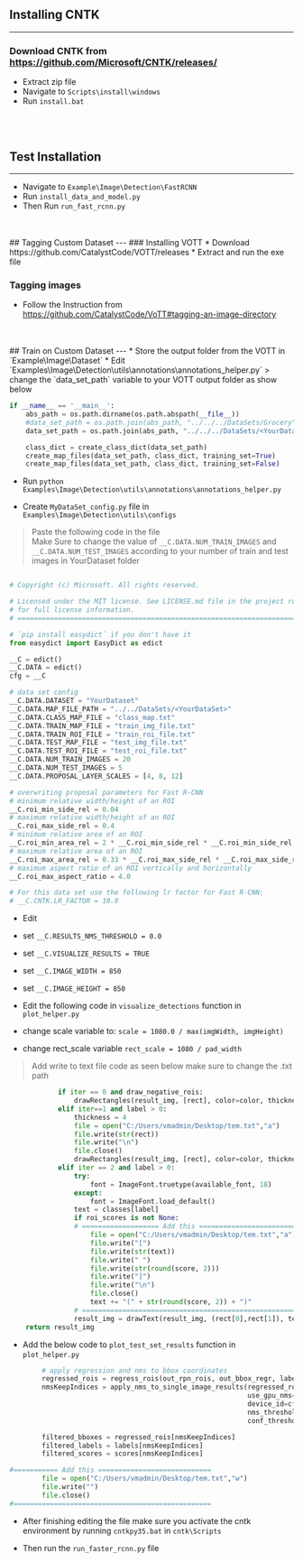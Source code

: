 ## Installing **CNTK** 
---
### Download CNTK from https://github.com/Microsoft/CNTK/releases/

* Extract zip file 
* Navigate to `Scripts\install\windows`
* Run `install.bat`
<br/>
<br/>

## Test Installation 
---

* Navigate to `Example\Image\Detection\FastRCNN`
* Run `install_data_and_model.py`
* Then Run `run_fast_rcnn.py`
<br/>
<br/>
## Tagging Custom Dataset
---
### Installing VOTT
* Download https://github.com/CatalystCode/VOTT/releases
* Extract and run the exe file 

### Tagging images

* Follow the Instruction from https://github.com/CatalystCode/VoTT#tagging-an-image-directory
<br/>
<br/>
## Train on Custom Dataset
---
* Store the output folder from the VOTT in `Example\Image\Dataset`
* Edit `Examples\Image\Detection\utils\annotations\annotations_helper.py`
> change the `data_set_path` variable to your VOTT output folder as show below  

```python
if __name__ == '__main__':
    abs_path = os.path.dirname(os.path.abspath(__file__))
    #data_set_path = os.path.join(abs_path, "../../../DataSets/Grocery")
    data_set_path = os.path.join(abs_path, "../../../DataSets/<YourDataset>")

    class_dict = create_class_dict(data_set_path)
    create_map_files(data_set_path, class_dict, training_set=True)
    create_map_files(data_set_path, class_dict, training_set=False)
```
* Run `python Examples\Image\Detection\utils\annotations\annotations_helper.py`

* Create `MyDataSet_config.py` file in `Examples\Image\Detection\utils\configs`

> Paste the following code in the file <br> Make Sure to change the value of `__C.DATA.NUM_TRAIN_IMAGES` and `__C.DATA.NUM_TEST_IMAGES` according to your number of train and test images in YourDataset folder


``` python

# Copyright (c) Microsoft. All rights reserved.

# Licensed under the MIT license. See LICENSE.md file in the project root
# for full license information.
# ==============================================================================

# `pip install easydict` if you don't have it
from easydict import EasyDict as edict

__C = edict()
__C.DATA = edict()
cfg = __C

# data set config
__C.DATA.DATASET = "YourDataset" 
__C.DATA.MAP_FILE_PATH = "../../DataSets/<YourDataSet>"
__C.DATA.CLASS_MAP_FILE = "class_map.txt"
__C.DATA.TRAIN_MAP_FILE = "train_img_file.txt"
__C.DATA.TRAIN_ROI_FILE = "train_roi_file.txt"
__C.DATA.TEST_MAP_FILE = "test_img_file.txt"
__C.DATA.TEST_ROI_FILE = "test_roi_file.txt"
__C.DATA.NUM_TRAIN_IMAGES = 20
__C.DATA.NUM_TEST_IMAGES = 5
__C.DATA.PROPOSAL_LAYER_SCALES = [4, 8, 12]

# overwriting proposal parameters for Fast R-CNN
# minimum relative width/height of an ROI
__C.roi_min_side_rel = 0.04
# maximum relative width/height of an ROI
__C.roi_max_side_rel = 0.4
# minimum relative area of an ROI
__C.roi_min_area_rel = 2 * __C.roi_min_side_rel * __C.roi_min_side_rel
# maximum relative area of an ROI
__C.roi_max_area_rel = 0.33 * __C.roi_max_side_rel * __C.roi_max_side_rel
# maximum aspect ratio of an ROI vertically and horizontally
__C.roi_max_aspect_ratio = 4.0

# For this data set use the following lr factor for Fast R-CNN:
# __C.CNTK.LR_FACTOR = 10.0

```

* Edit 

* set `__C.RESULTS_NMS_THRESHOLD = 0.0`
* set `__C.VISUALIZE_RESULTS = TRUE`
* set `__C.IMAGE_WIDTH = 850`
* set `__C.IMAGE_HEIGHT = 850`

* Edit the following code in `visualize_detections` function in `plot_helper.py`

* change scale variable to:   `scale = 1080.0 / max(imgWidth, imgHeight)`
* change rect_scale variable `rect_scale = 1080 / pad_width`

> Add write to text file code as seen below make sure to change the .txt path 

``` python                  
            if iter == 0 and draw_negative_rois:
                drawRectangles(result_img, [rect], color=color, thickness=thickness)
            elif iter==1 and label > 0:
                thickness = 4
                file = open("C:/Users/vmadmin/Desktop/tem.txt","a")
                file.write(str(rect))
                file.write("\n")
                file.close() 
                drawRectangles(result_img, [rect], color=color, thickness=thickness)
            elif iter == 2 and label > 0:
                try:
                    font = ImageFont.truetype(available_font, 18)
                except:
                    font = ImageFont.load_default()
                text = classes[label]
                if roi_scores is not None:
                # =================== Add this =========================
                    file = open("C:/Users/vmadmin/Desktop/tem.txt","a")
                    file.write("[")
                    file.write(str(text))
                    file.write(" ")
                    file.write(str(round(score, 2)))
                    file.write("]")
                    file.write("\n")
                    file.close()    
                    text += "(" + str(round(score, 2)) + ")"
                # ====================================================== 
                result_img = drawText(result_img, (rect[0],rect[1]), text, color = (255,255,255), font = font, colorBackground=color)
    return result_img
```

* Add the below code to `plot_test_set_results` function in `plot_helper.py`

```python
        # apply regression and nms to bbox coordinates
        regressed_rois = regress_rois(out_rpn_rois, out_bbox_regr, labels, dims)
        nmsKeepIndices = apply_nms_to_single_image_results(regressed_rois, labels, scores,
                                                           use_gpu_nms=cfg.USE_GPU_NMS,
                                                           device_id=cfg.GPU_ID,
                                                           nms_threshold=cfg.RESULTS_NMS_THRESHOLD,
                                                           conf_threshold=cfg.RESULTS_NMS_CONF_THRESHOLD)

        filtered_bboxes = regressed_rois[nmsKeepIndices]
        filtered_labels = labels[nmsKeepIndices]
        filtered_scores = scores[nmsKeepIndices]

#=========== Add this ============================
        file = open("C:/Users/vmadmin/Desktop/tem.txt","w")
        file.write("")
        file.close() 
#=================================================
``` 

* After finishing editing the file make sure you activate the cntk environment by  running `cntkpy35.bat` in `cntk\Scripts`

* Then run the `run_faster_rcnn.py` file 

